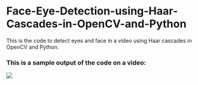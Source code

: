 # Face-Eye-Detection-using-Haar-Cascades-in-OpenCV-and-Python
This is the code to detect eyes and face in a video using Haar cascades in OpenCV and Python. 

### This is a sample output of the code on a video:

![](gigi.gif)

